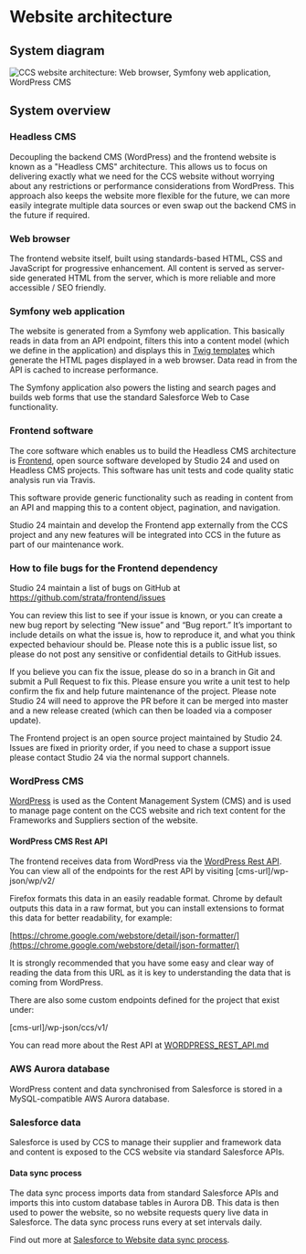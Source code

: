 # Website architecture

## System diagram

![CCS website architecture: Web browser, Symfony web application, WordPress CMS](assets/ccs_frontend_architecture.png)

## System overview

### Headless CMS

Decoupling the backend CMS (WordPress) and the frontend website is known as a "Headless CMS" architecture. This allows 
us to focus on delivering exactly what we need for the CCS website without worrying about any restrictions or performance 
considerations from WordPress. This approach also keeps the website more flexible for the future, we can more easily 
integrate multiple data sources or even swap out the backend CMS in the future if required. 

### Web browser

The frontend website itself, built using standards-based HTML, CSS and JavaScript for progressive enhancement. All 
content is served as server-side generated HTML from the server, which is more reliable and more accessible / SEO friendly.  

### Symfony web application

The website is generated from a Symfony web application. This basically reads in data from an API endpoint, filters 
this into a content model (which we define in the application) and displays this in [Twig templates](https://twig.symfony.com/) 
which generate the HTML pages displayed in a web browser. Data read in from the API is cached to increase performance.

The Symfony application also powers the listing and search pages and builds web forms that use the standard Salesforce 
Web to Case functionality. 

### Frontend software

The core software which enables us to build the Headless CMS architecture is [Frontend](https://github.com/strata/frontend), 
open source software developed by Studio 24 and used on Headless CMS projects. This software has unit tests and 
code quality static analysis run via Travis.

This software provide generic functionality such as reading in content from an API and mapping this to a content 
object, pagination, and navigation.  

Studio 24 maintain and develop the Frontend app externally from the CCS project and any new features will be integrated 
into CCS in the future as part of our maintenance work. 

### How to file bugs for the Frontend dependency

Studio 24 maintain a list of bugs on GitHub at https://github.com/strata/frontend/issues

You can review this list to see if your issue is known, or you can create a new bug report by selecting “New issue” and “Bug report.” It’s important to include details on what the issue is, how to reproduce it, and what you think expected behaviour should be. Please note this is a public issue list, so please do not post any sensitive or confidential details to GitHub issues.

If you believe you can fix the issue, please do so in a branch in Git and submit a Pull Request to fix this. Please ensure you write a unit test to help confirm the fix and help future maintenance of the project. Please note Studio 24 will need to approve the PR before it can be merged into master and a new release created (which can then be loaded via a composer update).

The Frontend project is an open source project maintained by Studio 24. Issues are fixed in priority order, if you need to chase a support issue please contact Studio 24 via the normal support channels.

### WordPress CMS

[WordPress](https://wordpress.org/) is used as the Content Management System (CMS) and is used to manage page content 
on the CCS website and rich text content for the Frameworks and Suppliers section of the website. 

#### WordPress CMS Rest API

The frontend receives data from WordPress via the [WordPress Rest API](https://developer.wordpress.org/rest-api/). You can 
view all of the endpoints for the rest API by visiting [cms-url]/wp-json/wp/v2/

Firefox formats this data in an easily readable format. Chrome by default outputs this data in a raw format, but you can install 
extensions to format this data for better readability, for example:

[https://chrome.google.com/webstore/detail/json-formatter/](https://chrome.google.com/webstore/detail/json-formatter/)

It is strongly recommended that you have some easy and clear way of reading the data from this URL as it is key to understanding the 
data that is coming from WordPress.

There are also some custom endpoints defined for the project that exist under:

[cms-url]/wp-json/ccs/v1/ 

You can read more about the Rest API at [WORDPRESS_REST_API.md](WORDPRESS_REST_API.md)

### AWS Aurora database

WordPress content and data synchronised from Salesforce is stored in a MySQL-compatible AWS Aurora database.

### Salesforce data

Salesforce is used by CCS to manage their supplier and framework data and content is exposed to the CCS website via 
standard Salesforce APIs. 

#### Data sync process

The data sync process imports data from standard Salesforce APIs and imports this into custom
 database tables in Aurora DB. This data is then used to power the website, so no website requests query live 
 data in Salesforce. The data sync process runs every at set intervals daily.
 
Find out more at [Salesforce to Website data sync process](SALESFORCE_DATA_SYNC.md).

